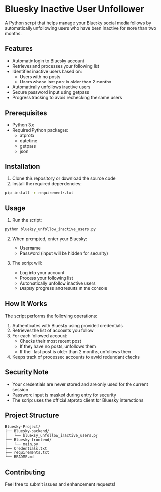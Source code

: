 # Bluesky Inactive User Unfollower

A Python script that helps manage your Bluesky social media follows by automatically unfollowing users who have been inactive for more than two months.

## Features

- Automatic login to Bluesky account
- Retrieves and processes your following list
- Identifies inactive users based on:
  - Users with no posts
  - Users whose last post is older than 2 months
- Automatically unfollows inactive users
- Secure password input using getpass
- Progress tracking to avoid rechecking the same users

## Prerequisites

- Python 3.x
- Required Python packages:
  - atproto
  - datetime
  - getpass
  - json

## Installation

1. Clone this repository or download the source code
2. Install the required dependencies:
```bash
pip install -r requirements.txt
```

## Usage

1. Run the script:
```bash
python blueksy_unfollow_inactive_users.py
```

2. When prompted, enter your Bluesky:
   - Username
   - Password (input will be hidden for security)

3. The script will:
   - Log into your account
   - Process your following list
   - Automatically unfollow inactive users
   - Display progress and results in the console

## How It Works

The script performs the following operations:
1. Authenticates with Bluesky using provided credentials
2. Retrieves the list of accounts you follow
3. For each followed account:
   - Checks their most recent post
   - If they have no posts, unfollows them
   - If their last post is older than 2 months, unfollows them
4. Keeps track of processed accounts to avoid redundant checks

## Security Note

- Your credentials are never stored and are only used for the current session
- Password input is masked during entry for security
- The script uses the official atproto client for Bluesky interactions

## Project Structure

```
Bluesky-Project/
├── Bluesky-backend/
│   └── blueksy_unfollow_inactive_users.py
├── Bluesky-frontend/
│   └── main.py
├── Credentials.txt
├── requirements.txt
└── README.md
```

## Contributing

Feel free to submit issues and enhancement requests!